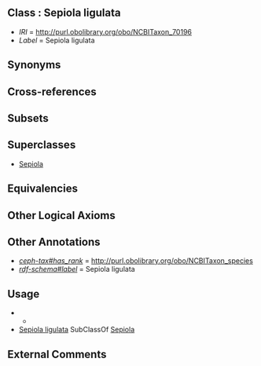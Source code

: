 
## Class : Sepiola ligulata

 * *IRI* = http://purl.obolibrary.org/obo/NCBITaxon_70196
 * *Label* = Sepiola ligulata

## Synonyms


## Cross-references


## Subsets


## Superclasses

 * [Sepiola](../../NCBITaxon/36/NCBITaxon_34536.md)

## Equivalencies


## Other Logical Axioms


## Other Annotations

 * *[ceph-tax#has_rank](../../ceph-tax#has/nk/ceph-tax#has_rank.md)* = http://purl.obolibrary.org/obo/NCBITaxon_species
 * *[rdf-schema#label](../../el/rdf-schema#label.md)* = Sepiola ligulata

## Usage

 * -
 * [Sepiola ligulata](../../NCBITaxon/96/NCBITaxon_70196.md) SubClassOf [Sepiola](../../NCBITaxon/36/NCBITaxon_34536.md)

## External Comments

